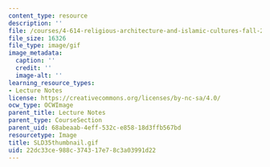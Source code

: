 ```yaml
---
content_type: resource
description: ''
file: /courses/4-614-religious-architecture-and-islamic-cultures-fall-2002/22dc33ce988c374317e78c3a03991d22_SLD35thumbnail.gif
file_size: 16326
file_type: image/gif
image_metadata:
  caption: ''
  credit: ''
  image-alt: ''
learning_resource_types:
- Lecture Notes
license: https://creativecommons.org/licenses/by-nc-sa/4.0/
ocw_type: OCWImage
parent_title: Lecture Notes
parent_type: CourseSection
parent_uid: 68abeaab-4eff-532c-e858-18d3ffb567bd
resourcetype: Image
title: SLD35thumbnail.gif
uid: 22dc33ce-988c-3743-17e7-8c3a03991d22
---
```

